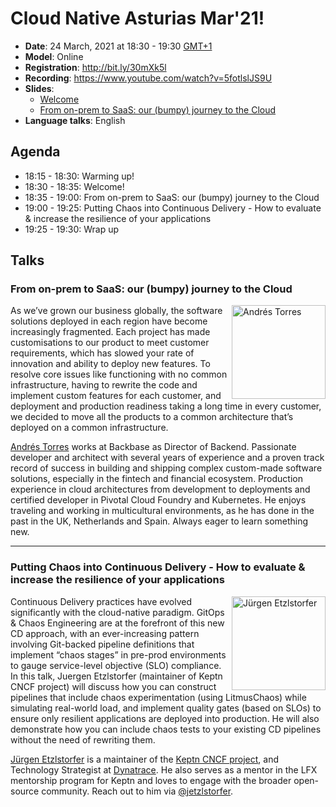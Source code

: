 # Cloud Native Asturias Mar'21!
- **Date**: 24 March, 2021 at 18:30 - 19:30 [GMT+1](https://www.timeanddate.com/worldclock/spain/madrid)
- **Model**: Online
- **Registration**: http://bit.ly/30mXk5l
- **Recording**: https://www.youtube.com/watch?v=5fotlslJS9U
- **Slides**: 
    - [Welcome](https://docs.google.com/presentation/d/1_v9qMRJnSaT8WCmRUaTwQ8Ai8mVAEklQIqzGTFBJ_mo/edit?usp=sharing)
    - [From on-prem to SaaS: our (bumpy) journey to the Cloud](https://prezi.com/view/z0ump8XMPT9xRPJFfhoQ/)
- **Language talks**: English
## Agenda
- 18:15 - 18:30: Warming up!
- 18:30 - 18:35: Welcome!
- 18:35 - 19:00: From on-prem to SaaS: our (bumpy) journey to the Cloud
- 19:00 - 19:25: Putting Chaos into Continuous Delivery - How to evaluate & increase the resilience of your applications
- 19:25 - 19:30: Wrap up
## Talks
<h3>From on-prem to SaaS: our (bumpy) journey to the Cloud</h3>
<p>
    <img align="right" width="150" alt="Andrés Torres" src="https://res.cloudinary.com/startup-grind/image/upload/c_fill,dpr_2.0,f_auto,g_center,h_250,q_auto:good,w_250/v1/gcs/platform-data-cncf/events/674902.jpeg"/>
    As we’ve grown our business globally, the software solutions deployed in each region have become
    increasingly fragmented. Each project has made customisations to our product to meet customer
    requirements, which has slowed your rate of innovation and ability to deploy new features. 
    To resolve core issues like functioning with no common infrastructure, having to rewrite the 
    code and implement custom features for each customer, and deployment and production readiness
    taking a long time in every customer, we decided to move all the products to a common
    architecture that’s deployed on a common infrastructure.
</p>
<p>
    <a href="https://www.linkedin.com/in/atorresg/">Andrés Torres</a> works at Backbase as Director of Backend. Passionate developer and architect with several years of experience and a proven track record of success in building and shipping complex custom-made software solutions, especially in the fintech and financial ecosystem. Production experience in cloud architectures from development to deployments and certified developer in Pivotal Cloud Foundry and Kubernetes. He enjoys traveling and working in multicultural environments, as he has done in the past in the UK, Netherlands and Spain. Always eager to learn something new.
</p>

---
<h3>Putting Chaos into Continuous Delivery - How to evaluate & increase the resilience of your applications</h3>
<p>
    <img align="right" width="150" alt="Jürgen Etzlstorfer" src="https://media-exp1.licdn.com/dms/image/C5603AQHYlJHZc9kPXQ/profile-displayphoto-shrink_800_800/0/1535649645790?e=1620864000&v=beta&t=zDZ0OCOYZIjebWxRZ8q_MbeepNtrDfagyqndQZr29QE"/>
    Continuous Delivery practices have evolved significantly with the cloud-native paradigm. 
    GitOps & Chaos Engineering are at the forefront of this new CD approach, with an ever-increasing
    pattern involving Git-backed pipeline definitions that implement “chaos stages” in pre-prod
    environments to gauge service-level objective (SLO) compliance. In this talk,
    Juergen Etzlstorfer (maintainer of Keptn CNCF project) will discuss how you can construct
    pipelines that include chaos experimentation (using LitmusChaos) while simulating real-world
    load, and implement quality gates (based on SLOs) to ensure only resilient applications are
    deployed into production. He will also demonstrate how you can include chaos tests to your
    existing CD pipelines without the need of rewriting them.
</p>
<p>
<a href="https://www.linkedin.com/in/juergenetzlstorfer/">Jürgen Etzlstorfer</a> is a maintainer of 
  the <a href="https://keptn.sh/">Keptn CNCF project</a>, and Technology Strategist at
  <a href="https://www.dynatrace.com/">Dynatrace</a>. He also serves as a mentor in the LFX 
  mentorship program for Keptn and loves to engage with the broader open-source community. 
  Reach out to him via <a href="https://twitter.com/jetzlstorfer">@jetzlstorfer</a>.
</p>
